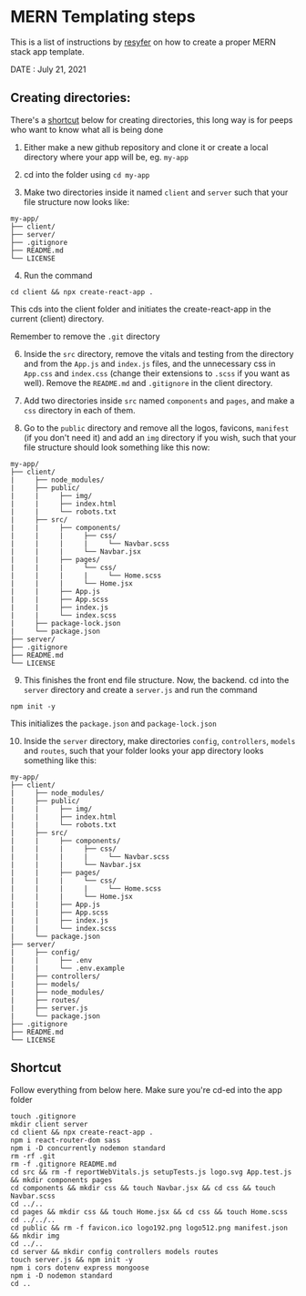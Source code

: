 # MERN Templating steps

This is a list of instructions by [resyfer](https://github.com/resyfer) on how to create a proper MERN stack app template.

DATE : July 21, 2021

## Creating directories:

There's a [shortcut](#shortcut) below for creating directories, this long way is for peeps who want to know what all is being done

1) Either make a new github repository and clone it or create a local directory where your app will be, eg. `my-app`

2) cd into the folder using `cd my-app`

3) Make two directories inside it named `client` and `server` such that your file structure now looks like:
```
my-app/
├── client/
├── server/
├── .gitignore
├── README.md
└── LICENSE
```
4) Run the command
```
cd client && npx create-react-app .
```
This cds into the client folder and initiates the create-react-app in the current (client) directory.

Remember to remove the `.git` directory

6) Inside the `src` directory, remove the vitals and testing from the directory and from the `App.js` and `index.js` files, and the unnecessary css in `App.css` and `index.css` (change their extensions to `.scss` if you want as well). Remove the `README.md` and `.gitignore` in the client directory.

7) Add two directories inside `src` named `components` and `pages`, and make a `css` directory in each of them.

8) Go to the `public` directory and remove all the logos, favicons, `manifest` (if you don't need it) and add an `img` directory if you wish, such that your file structure should look something like this now:
```
my-app/
├── client/
|     ├── node_modules/
|     ├── public/
|     |     ├── img/
|     |     ├── index.html
|     |     └── robots.txt
|     ├── src/
|     |     ├── components/
|     |     |     ├── css/
|     |     |     |     └── Navbar.scss
|     |     |     └── Navbar.jsx
|     |     ├── pages/
|     |     |     └── css/
|     |     |     |     └── Home.scss
|     |     |     └── Home.jsx
|     |     ├── App.js
|     |     ├── App.scss
|     |     ├── index.js
|     |     └── index.scss
|     ├── package-lock.json
|     └── package.json
├── server/
├── .gitignore
├── README.md
└── LICENSE
```

9) This finishes the front end file structure. Now, the backend. cd into the `server` directory and create a `server.js` and run the command
```
npm init -y
```
This initializes the `package.json` and `package-lock.json`

10) Inside the `server` directory, make directories `config`, `controllers`, `models` and `routes`, such that your folder looks your app directory looks something like this:

```
my-app/
├── client/
|     ├── node_modules/
|     ├── public/
|     |     ├── img/
|     |     ├── index.html
|     |     └── robots.txt
|     ├── src/
|     |     ├── components/
|     |     |     ├── css/
|     |     |     |     └── Navbar.scss
|     |     |     └── Navbar.jsx
|     |     ├── pages/
|     |     |     └── css/
|     |     |     |     └── Home.scss
|     |     |     └── Home.jsx
|     |     ├── App.js
|     |     ├── App.scss
|     |     ├── index.js
|     |     └── index.scss
|     └── package.json
├── server/
|     ├── config/
|     |     ├── .env
|     |     └── .env.example
|     ├── controllers/
|     ├── models/
|     ├── node_modules/
|     ├── routes/
|     ├── server.js
|     └── package.json
├── .gitignore
├── README.md
└── LICENSE
```

## Shortcut

Follow everything from below here. Make sure you're cd-ed into the app folder
```
touch .gitignore
mkdir client server
cd client && npx create-react-app .
npm i react-router-dom sass
npm i -D concurrently nodemon standard
rm -rf .git
rm -f .gitignore README.md
cd src && rm -f reportWebVitals.js setupTests.js logo.svg App.test.js && mkdir components pages
cd components && mkdir css && touch Navbar.jsx && cd css && touch Navbar.scss
cd ../..
cd pages && mkdir css && touch Home.jsx && cd css && touch Home.scss
cd ../../..
cd public && rm -f favicon.ico logo192.png logo512.png manifest.json && mkdir img
cd ../..
cd server && mkdir config controllers models routes
touch server.js && npm init -y
npm i cors dotenv express mongoose
npm i -D nodemon standard
cd ..
```
